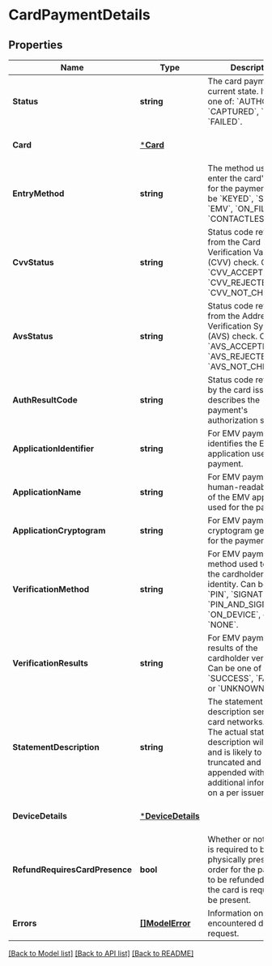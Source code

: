 # CardPaymentDetails

## Properties
Name | Type | Description | Notes
------------ | ------------- | ------------- | -------------
**Status** | **string** | The card payment&#x27;s current state. It can be one of: &#x60;AUTHORIZED&#x60;, &#x60;CAPTURED&#x60;, &#x60;VOIDED&#x60;, &#x60;FAILED&#x60;. | [optional] [default to null]
**Card** | [***Card**](Card.md) |  | [optional] [default to null]
**EntryMethod** | **string** | The method used to enter the card&#x27;s details for the payment.  Can be &#x60;KEYED&#x60;, &#x60;SWIPED&#x60;, &#x60;EMV&#x60;, &#x60;ON_FILE&#x60;, or &#x60;CONTACTLESS&#x60;. | [optional] [default to null]
**CvvStatus** | **string** | Status code returned from the Card Verification Value (CVV) check. Can be &#x60;CVV_ACCEPTED&#x60;, &#x60;CVV_REJECTED&#x60;, &#x60;CVV_NOT_CHECKED&#x60;. | [optional] [default to null]
**AvsStatus** | **string** | Status code returned from the Address Verification System (AVS) check. Can be &#x60;AVS_ACCEPTED&#x60;, &#x60;AVS_REJECTED&#x60;, &#x60;AVS_NOT_CHECKED&#x60;. | [optional] [default to null]
**AuthResultCode** | **string** | Status code returned by the card issuer that describes the payment&#x27;s authorization status. | [optional] [default to null]
**ApplicationIdentifier** | **string** | For EMV payments, identifies the EMV application used for the payment. | [optional] [default to null]
**ApplicationName** | **string** | For EMV payments, the human-readable name of the EMV application used for the payment. | [optional] [default to null]
**ApplicationCryptogram** | **string** | For EMV payments, the cryptogram generated for the payment. | [optional] [default to null]
**VerificationMethod** | **string** | For EMV payments, method used to verify the cardholder&#x27;s identity.  Can be one of &#x60;PIN&#x60;, &#x60;SIGNATURE&#x60;, &#x60;PIN_AND_SIGNATURE&#x60;, &#x60;ON_DEVICE&#x60;, or &#x60;NONE&#x60;. | [optional] [default to null]
**VerificationResults** | **string** | For EMV payments, the results of the cardholder verification.  Can be one of &#x60;SUCCESS&#x60;, &#x60;FAILURE&#x60;, or &#x60;UNKNOWN&#x60;. | [optional] [default to null]
**StatementDescription** | **string** | The statement description sent to the card networks.  Note: The actual statement description will vary and is likely to be truncated and appended with additional information on a per issuer basis. | [optional] [default to null]
**DeviceDetails** | [***DeviceDetails**](DeviceDetails.md) |  | [optional] [default to null]
**RefundRequiresCardPresence** | **bool** | Whether or not the card is required to be physically present in order for the payment to be refunded.  If true, the card is required to be present. | [optional] [default to null]
**Errors** | [**[]ModelError**](Error.md) | Information on errors encountered during the request. | [optional] [default to null]

[[Back to Model list]](../README.md#documentation-for-models) [[Back to API list]](../README.md#documentation-for-api-endpoints) [[Back to README]](../README.md)

